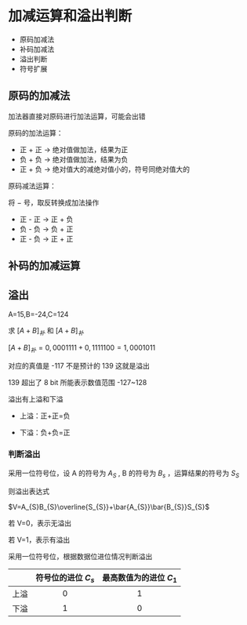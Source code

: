 # 加减运算和溢出判断

- 原码加减法
- 补码加减法
- 溢出判断
- 符号扩展

## 原码的加减法

加法器直接对原码进行加法运算，可能会出错

原码的加法运算：

- 正 + 正 $\rightarrow$ 绝对值做加法，结果为正
- 负 + 负 $\rightarrow$ 绝对值做加法，结果为负
- 正 + 负 $\rightarrow$ 绝对值大的减绝对值小的，符号同绝对值大的

原码减法运算：

将 $-$ 号，取反转换成加法操作

- 正 - 正 $\rightarrow$ 正 + 负
- 负 - 负 $\rightarrow$ 负 + 正
- 正 - 负 $\rightarrow$ 正 + 正

## 补码的加减运算

## 溢出

A=15,B=-24,C=124

求 $[A+B]_{补}$ 和 $[A+B]_{补}$

$[A+B]_{补}=0,0001111+0,1111100=1,0001011$

对应的真值是 -117 不是预计的 139 这就是溢出

139 超出了 8 bit 所能表示数值范围 -127~128

溢出有上溢和下溢

- 上溢：正+正=负

- 下溢：负+负=正

### 判断溢出

采用一位符号位，设 A 的符号为 $A_{S}$ , B 的符号为 $B_{s}$ ，运算结果的符号为 $S_{S}$ 

则溢出表达式

$V=A_{S}B_{S}\overline{S_{S}}+\bar{A_{S}}\bar{B_{S}}S_{S}$

若 V=0，表示无溢出

若 V=1，表示有溢出

采用一位符号位，根据数据位进位情况判断溢出

| | 符号位的进位 $C_{s}$| 最高数值为的进位 $C_{1}$|
|-|:--------------:|:-----:|
|上溢|0|1|
下溢|1|0|

